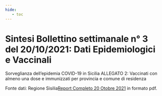 ```yaml
---
hide:
   - toc
---
```

# Sintesi Bollettino settimanale n° 3 del 20/10/2021: Dati Epidemiologici e Vaccinali
Sorveglianza dell’epidemia COVID-19 in Sicilia
ALLEGATO 2: Vaccinati con almeno una dose e immunizzati per provincia e comune di residenza




Fonte dati: Regione Sisilia<a href="{{ config.site_url}}vaccini/Report_Completo_20_Ottobre_2021.pdf" target="_blank">Report Completo 20 Otobre 2021</a> in formato pdf.
 
